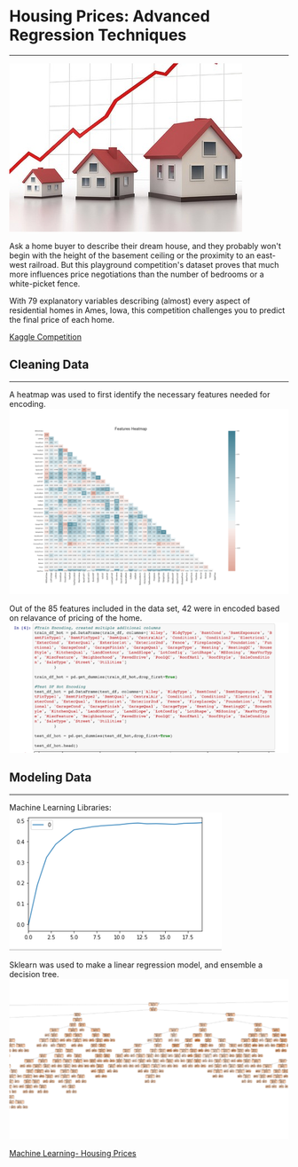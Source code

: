 # Housing Prices: Advanced Regression Techniques
------------------
![Housing Prices](templates/Images/housing_prices.jpg)

Ask a home buyer to describe their dream house, and they probably won't begin with the height of the 
basement ceiling or the proximity to an east-west railroad. But this playground competition's dataset 
proves that much more influences price negotiations than the number of bedrooms or a white-picket fence.

 With 79 explanatory variables describing (almost) every aspect of residential homes in Ames, Iowa, 
 this competition challenges you to predict the final price of each home.
 
[Kaggle Competition](https://www.kaggle.com/c/house-prices-advanced-regression-techniques)


## Cleaning Data 
------------

A heatmap was used to first identify the necessary features needed for encoding.
![Features Heatmap](templates/Images/FeaturesHeatmap.png)

Out of the 85 features included in the data set, 42 were in encoded based on relavance of pricing of the home.
![Encoding](templates/Images/Encoding.png)
## Modeling Data 
-------
Machine Learning Libraries:
![K-Nearest Neighbor](templates/Images/KNNelbow.PNG)

Sklearn was used to make a linear regression model, and ensemble a decision tree.
![Decision Tree](templates/Images/treeCrop.PNG)

[Machine Learning- Housing Prices](https://morrison-td.github.io/Housing_MachineLearning/)

